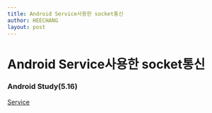 ```yaml
---
title: Android Service사용한 socket통신
author: HEECHANG
layout: post
---
```


# Android Service사용한 socket통신
### Android Study(5.16)

[Service](https://developer.android.com/reference/java/net/Socket)
